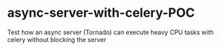 # async-server-with-celery-POC
Test how an async server (Tornado) can execute heavy CPU tasks with celery without blocking the server
